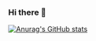 ### Hi there 👋
[![Anurag's GitHub stats](https://github-readme-stats.vercel.app/api?username=NicolasV&count_private=true&show_icons=true&theme=dark)](https://github.com/NicolasV/github-readme-stats)

<!--
**NicolasV/NicolasV** is a ✨ _special_ ✨ repository because its `README.md` (this file) appears on your GitHub profile.

Here are some ideas to get you started:

- 🔭 I’m currently working on ...
- 🌱 I’m currently learning ...
- 👯 I’m looking to collaborate on ...
- 🤔 I’m looking for help with ...
- 💬 Ask me about ...
- 📫 How to reach me: ...
- 😄 Pronouns: ...
- ⚡ Fun fact: ...
-->

